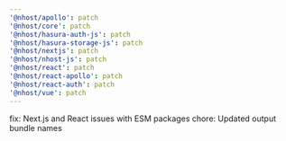 ```yaml
---
'@nhost/apollo': patch
'@nhost/core': patch
'@nhost/hasura-auth-js': patch
'@nhost/hasura-storage-js': patch
'@nhost/nextjs': patch
'@nhost/nhost-js': patch
'@nhost/react': patch
'@nhost/react-apollo': patch
'@nhost/react-auth': patch
'@nhost/vue': patch
---
```


fix: Next.js and React issues with ESM packages
chore: Updated output bundle names
